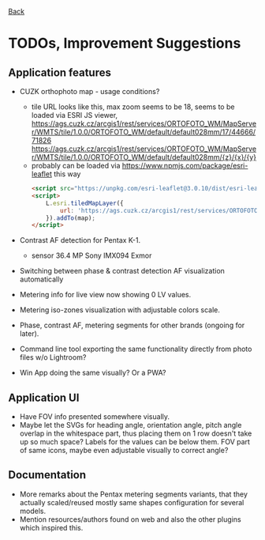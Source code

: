 [Back](../README.md)

# TODOs, Improvement Suggestions

## Application features

- CUZK orthophoto map - usage conditions?
    - tile URL looks like this, max zoom seems to be 18, seems to be loaded via ESRI JS viewer, 
        https://ags.cuzk.cz/arcgis1/rest/services/ORTOFOTO_WM/MapServer/WMTS/tile/1.0.0/ORTOFOTO_WM/default/default028mm/17/44666/71826
        https://ags.cuzk.cz/arcgis1/rest/services/ORTOFOTO_WM/MapServer/WMTS/tile/1.0.0/ORTOFOTO_WM/default/default028mm/{z}/{x}/{y}
    - probably can be loaded via https://www.npmjs.com/package/esri-leaflet this way
        ```html
        <script src="https://unpkg.com/esri-leaflet@3.0.10/dist/esri-leaflet.js"></script>
        <script>
            L.esri.tiledMapLayer({
                url: 'https://ags.cuzk.cz/arcgis1/rest/services/ORTOFOTO_WM/MapServer'
            }).addTo(map);
        </script>
        ```
- Contrast AF detection for Pentax K-1.
    - sensor 36.4 MP Sony IMX094 Exmor
- Switching between phase & contrast detection AF visualization automatically
- Metering info for live view now showing 0 LV values.
- Metering iso-zones visualization with adjustable colors scale.
- Phase, contrast AF, metering segments for other brands (ongoing for later).

- Command line tool exporting the same functionality directly from photo files w/o Lightroom?
- Win App doing the same visually? Or a PWA?

## Application UI
- Have FOV info presented somewhere visually.
- Maybe let the SVGs for heading angle, orientation angle, pitch angle overlap in the whitespace part, thus placing them on 1 row doesn't take up so much space? Labels for the values can be below them. FOV part of same icons, maybe even adjustable visually to correct angle?

## Documentation
- More remarks about the Pentax metering segments variants, that they actually scaled/reused mostly same shapes
configuration for several models.
- Mention resources/authors found on web and also the other plugins which inspired this.
